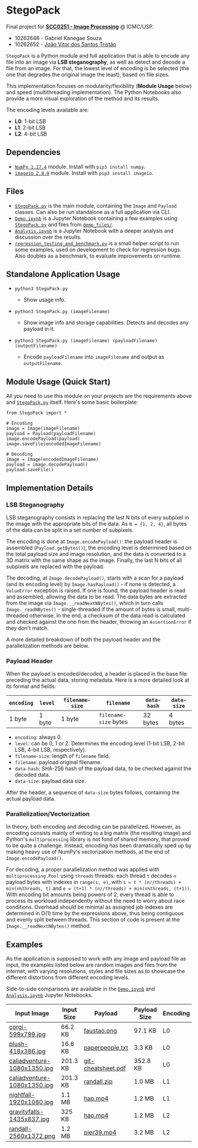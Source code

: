 # StegoPack

Final project for **[SCC0251 - Image Processing](https://uspdigital.usp.br/jupiterweb/jupDisciplina?sgldis=SCC0251)** @ ICMC/USP.

* 10262648 - Gabriel Kanegae Souza
* 10262652 - [João Vitor dos Santos Tristão](http://github.com/jtristao/)

`StegoPack` is a Python module and full application that is able to encode any file into an image via **LSB steganography**, as well as detect and decode a file from an image. For that, the lowest level of encoding is be selected (the one that degrades the original image the least), based on file sizes.

This implementation focuses on modularity/flexibility (**Module Usage** below) and speed (multithreading implementation). The Python Notebooks also provide a more visual exploration of the method and its results.

The encoding levels available are:

* **L0**: 1-bit LSB
* **L1**: 2-bit LSB
* **L2**: 4-bit LSB

## Dependencies

- [`NumPy 1.17.4`](https://numpy.org/) module. Install with `pip3 install numpy`.
- [`imageio 2.8.0`](https://pypi.org/project/imageio/) module. Install with `pip3 install imageio`.

## Files

* [`StegoPack.py`](StegoPack.py) is the main module, containing the `Image` and `Payload` classes. Can also be run standalone as a full application via CLI.
* [`Demo.ipynb`](Demo.ipynb) is a Jupyter Notebook containing a few examples using [`StegoPack.py`](StegoPack.py) and files from [`demo_files/`](demo_files/).
* [`Analysis.ipynb`](Analysis.ipynb) is a Jupyter Notebook with a deeper analysis and discussion over the results.
* [`regression_testing_and_benchmark.py`](regression_testing_and_benchmark.py) is a small helper script to run some examples, used on development to check for regression bugs. Also doubles as a benchmark, to evaluate improvements on runtime.

## Standalone Application Usage

* `python3 StegoPack.py`
  * Show usage info.

* `python3 StegoPack.py (imageFilename)`
  * Show image info and storage capabilities. Detects and decodes any payload in it.

* `python3 StegoPack.py (imageFilename) (payloadFilename) (outputFilename)`
  * Encode `payloadFilename` into `imageFilename` and output as `outputFilename`.

## Module Usage (Quick Start)

All you need to use this module on your projects are the requirements above and [`StegoPack.py`](StegoPack.py) itself. Here's some basic boilerplate:

```python3
from StegoPack import *

# Encoding
image = Image(imageFilename)
payload = Payload(payloadFilename)
image.encodePayload(payload)
image.saveFile(encodedImageFilename)

# Decoding
image = Image(encodedImageFilename)
payload = image.decodePayload()
payload.saveFile()
```

## Implementation Details

### LSB Steganography

LSB steganography consists in replacing the last N bits of every subpixel in the image with the appropriate bits of the data. As `N = {1, 2, 4}`, all bytes of the data can be split in a set number of subpixels.

The encoding is done at `Image.encodePayload()`: the payload header is assembled (`Payload.getBytes()`), the encoding level is determined based on the total payload size and image resolution, and the data is converted to a 3D matrix with the same shape as the image. Finally, the last N bits of all subpixels are replaced with the payload.

The decoding, at `Image.decodePayload()`, starts with a scan for a payload (and its encoding level) by `Image.hasPayload()` - if none is detected, a `ValueError` exception is raised. If one is found, the payload header is read and assembled, allowing the data to be read. The data bytes are extracted from the image via `Image.__readNextNBytes()`, which in turn calls `Image._readNBytes()` - single-threaded if the amount of bytes is small, multi-threaded otherwise. In the end, a checksum of the data read is calculated and checked against the one from the header, throwing an `AssertionError` if they don't match.

A more detailed breakdown of both the payload header and the parallelization methods are below.

### Payload Header

When the payload is encoded/decoded, a header is placed in the base file preceding the actual data, storing metadata. Here is a more detailed look at its format and fields:

|`encoding`|`level`|`filename-size`|`filename`|`data-hash`|`data-size`|
|-|-|-|-|-|-|
|1 byte|1 byte|1 byte|`filename-size` bytes|32 bytes|4 bytes|

* `encoding`: always 0.
* `level`: can be 0, 1 or 2. Determines the encoding level (1-bit LSB, 2-bit LSB, 4-bit LSB, respectively).
* `filename-size`: length of `filename` field.
* `filename`: payload original filename.
* `data-hash`: SHA-256 hash of the payload data, to be checked against the decoded data.
* `data-size`: payload data size.

After the header, a sequence of `data-size` bytes follows, containing the actual payload data.

### Parallelization/Vectorization

In theory, both encoding and decoding can be parallelized. However, as encoding consists mainly of writing to a big matrix (the resulting image) and Python's `multiprocessing` library is not fond of shared memory, that proved to be quite a challenge. Instead, encoding has been dramatically sped up by making heavy use of NumPy's vectorization methods, at the end of `Image.encodePayload()`.

For decoding, a proper parallelization method was applied with `multiprocessing.Pool` using `threads` threads: each thread `t` decodes `n` payload bytes with indexes in `range(s, e)`, with `s = t * (n//threads) + min(n%threads, t)` and `e = (t+1) * (n//threads) + min(n%threads, (t+1))`. With encoding bit amounts being powers of 2, every thread is able to process its workload independently without the need to worry about race conditions. Overhead should be minimal as assigned job indexes are determined in O(1) time by the expressions above, thus being contiguous and evenly split between threads. This section of code is present at the `Image.__readNextNBytes()` method.

## Examples

As the application is supposed to work with any image and payload file as input, the examples listed below are random images and files from the internet, with varying resolutions, styles and file sizes as to showcase the different distortions from different encoding levels.

Side-to-side comparisons are available in the [`Demo.ipynb`](Demo.ipynb) and [`Analysis.ipynb`](Analysis.ipynb) Jupyter Notebooks.

Input Image | Input Size | Payload | Payload Size | Encoding | Output Image | Output Size
-|-|-|-|-|-|-|
[corgi-599x799.jpg](demo_files/corgi-599x799.jpg) | 66.2 KB | [faustao.png](demo_files/payloads/faustao.png) | 97.1 KB | L0 | [corgi-L0.png](demo_files/encoded/corgi-L0.png) | 671 KB
[plush-418x386.jpg](demo_files/plush-418x386.jpg) | 16.6 KB | [paperpeople.txt](demo_files/payloads/paperpeople.txt) | 3.3 KB | L0 | [plush-L0.png](demo_files/encoded/plush-L0.png) | 156 KB
[caliadventure-1080x1350.jpg](demo_files/caliadventure-1080x1350.jpg) | 201.3 KB | [git-cheatsheet.pdf](demo_files/payloads/git-cheatsheet.pdf) | 352.8 KB | L0 | [caliadventure-L0.png](demo_files/encoded/caliadventure-L0.png) | 2.1 MB
[caliadventure-1080x1350.jpg](demo_files/caliadventure-1080x1350.jpg) | 201.3 KB | [randall.zip](demo_files/payloads/randall.zip) | 1.0 MB | L1 | [caliadventure-L1.png](demo_files/encoded/caliadventure-L1.png) | 2.5 MB
[nightfall-1920x1080.jpg](demo_files/nightfall-1920x1080.jpg) | 1.1 MB | [hap.mp4](demo_files/payloads/hap.mp4) | 1.2 MB | L1 | [nightfall-L1.png](demo_files/encoded/nightfall-L1.png) | 2.8 MB
[gravityfalls-1435x837.jpg](demo_files/gravityfalls-1435x837.jpg) | 325 KB | [hap.mp4](demo_files/payloads/hap.mp4) | 1.2 MB | L2 | [gravityfalls-L2.png](demo_files/encoded/gravityfalls-L2.png) | 2.0 MB
[randall-2560x1372.png](demo_files/randall-2560x1372.png) | 1.2 MB | [pier39.mp4](demo_files/payloads/pier39.mp4) | 3.2 MB | L2 | [randall-L2.png](demo_files/encoded/randall-L2.png) | 4.3 MB